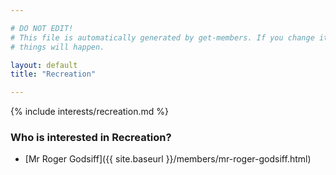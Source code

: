 ```yaml
---

# DO NOT EDIT!
# This file is automatically generated by get-members. If you change it, bad
# things will happen.

layout: default
title: "Recreation"

---
```


{% include interests/recreation.md %}

### Who is interested in Recreation?


* [Mr Roger Godsiff]({{ site.baseurl }}/members/mr-roger-godsiff.html)
